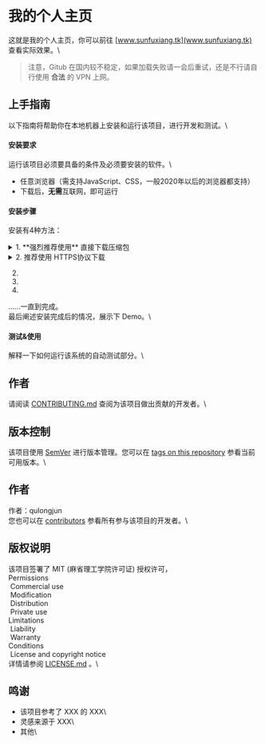# 我的个人主页
这就是我的个人主页，你可以前往 [www.sunfuxiang.tk](www.sunfuxiang.tk) 查看实际效果。\
> 注意，Gitub 在国内较不稳定，如果加载失败请一会后重试，还是不行请自行使用 **合法** 的 VPN 上网。
## 上手指南
以下指南将帮助你在本地机器上安装和运行该项目，进行开发和测试。\
#### 安装要求
运行该项目必须要具备的条件及必须要安装的软件。\
- 任意浏览器（需支持JavaScript、CSS，一般2020年以后的浏览器都支持）
- 下载后，**无需**互联网，即可运行
#### 安装步骤
安装有4种方法：

<details>
    <summary>1. **强烈推荐使用** 直接下载压缩包</summary>
直接点击 [这里](https://github.com/fuxiang1109/myhomepage/archive/refs/heads/main.zip) 下载 ZIP 压缩包，然后将下载的 .zip 文件解压即可。\
*或者，你可以点击绿色 code 按钮（Google译为代码，Edge译为法典），在菜单中选择 Download ZIP （Google译为下载压缩包，Edge译为下载邮编），将下载的 .zip 文件解压即可。*\
![img/readme-1.png](en-resource://database/516:1)

***
</details>

<details>
    <summary>2. 推荐使用 HTTPS协议下载</summary>
    
首先，请保证你的电脑中安装了 Git 。如果你没安装，且不知道 Git 是什么，那推荐使用[方法1](#安装步骤)。\
如果你仍要使用此方法，请点击<a helf="https://git.org">这里</a>下载 Git 。 \

***
</details>

2.
3.
4.
......一直到完成。\
最后阐述安装完成后的情况，展示下 Demo。\
#### 测试&使用
解释一下如何运行该系统的自动测试部分。\
## 作者
请阅读 [CONTRIBUTING.md](https://gist.github.com/PurpleBooth/b24679402957c63ec426) 查阅为该项目做出贡献的开发者。\
## 版本控制
该项目使用 [SemVer](http://semver.org/) 进行版本管理。您可以在 [tags on this repository](https://github.com/your/project/tags) 参看当前可用版本。\
## 作者
作者：qulongjun\
您也可以在 [contributors](https://github.com/your/project/contributors) 参看所有参与该项目的开发者。\
## 版权说明
该项目签署了 MIT (麻省理工学院许可证) 授权许可，\
Permissions\
 Commercial use\
 Modification\
 Distribution\
 Private use\
Limitations\
 Liability\
 Warranty\
Conditions\
 License and copyright notice\
 详情请参阅 [LICENSE.md](LICENSE.md) 。\
## 鸣谢
- 该项目参考了 XXX 的 XXX\
- 灵感来源于 XXX\
- 其他\
